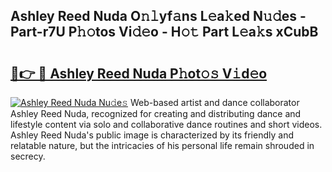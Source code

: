 ## Ashley Reed Nuda O𝚗𝚕yf𝚊ns L𝚎a𝚔ed N𝚞𝚍es - Part-r7U P𝚑𝚘tos Vi𝚍𝚎o - H𝚘𝚝 Part L𝚎a𝚔s xCubB

# <h2><a href="http://kf37q8m.oniu.top/?m=Ashley+Reed+Nuda">🔗👉 🔴 Ashley Reed Nuda P𝚑ot𝚘𝚜 V𝚒d𝚎o</a></h2>

[![Ashley Reed Nuda Nu𝚍e𝚜](https://i.imgur.com/0qMVB7G.gif)](http://kf37q8m.oniu.top/?m=Ashley+Reed+Nuda)
Web-based artist and dance collaborator Ashley Reed Nuda, recognized for creating and distributing dance and lifestyle content via solo and collaborative dance routines and short videos. Ashley Reed Nuda's public image is characterized by its friendly and relatable nature, but the intricacies of his personal life remain shrouded in secrecy.  
